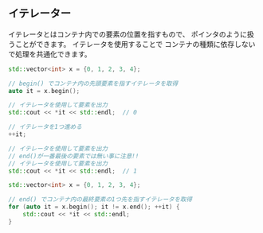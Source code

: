 ## イテレーター

イテレータとはコンテナ内での要素の位置を指すもので、 ポインタのように扱うことができます。 イテレータを使用することで コンテナの種類に依存しないで処理を共通化できます。



```cpp
std::vector<int> x = {0, 1, 2, 3, 4};

// begin() でコンテナ内の先頭要素を指すイテレータを取得
auto it = x.begin();

// イテレータを使用して要素を出力
std::cout << *it << std::endl;  // 0

// イテレータを1つ進める
++it;

// イテレータを使用して要素を出力
// end()が一番最後の要素では無い事に注意!!
// イテレータを使用して要素を出力
std::cout << *it << std::endl;  // 1

std::vector<int> x = {0, 1, 2, 3, 4};

// end() でコンテナ内の最終要素の1つ先を指すイテレータを取得
for (auto it = x.begin(); it != x.end(); ++it) {
    std::cout << *it << std::endl;
}

```
